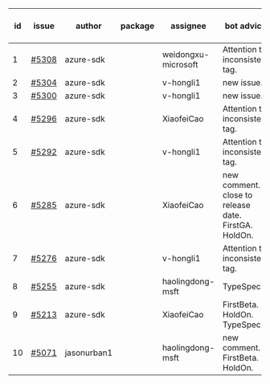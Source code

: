 | id | issue | author | package | assignee | bot advice | created date of issue | target release date | date from target |
| ------ | ------ | ------ | ------ | ------ | ------ | ------ | ------ | :-----: |
| 1 | [#5308](https://github.com/Azure/sdk-release-request/issues/5308) | azure-sdk |  | weidongxu-microsoft | Attention to inconsistent tag. | 06-27 | 07-26 |  |
| 2 | [#5304](https://github.com/Azure/sdk-release-request/issues/5304) | azure-sdk |  | v-hongli1 | new issue. | 06-27 | 07-25 |  |
| 3 | [#5300](https://github.com/Azure/sdk-release-request/issues/5300) | azure-sdk |  | v-hongli1 | new issue. | 06-26 | 07-26 |  |
| 4 | [#5296](https://github.com/Azure/sdk-release-request/issues/5296) | azure-sdk |  | XiaofeiCao | Attention to inconsistent tag. | 06-25 | 07-26 |  |
| 5 | [#5292](https://github.com/Azure/sdk-release-request/issues/5292) | azure-sdk |  | v-hongli1 | Attention to inconsistent tag. | 06-25 | 07-25 |  |
| 6 | [#5285](https://github.com/Azure/sdk-release-request/issues/5285) | azure-sdk |  | XiaofeiCao | new comment. close to release date. FirstGA. HoldOn. | 06-21 | 06-28 | 0 |
| 7 | [#5276](https://github.com/Azure/sdk-release-request/issues/5276) | azure-sdk |  | v-hongli1 | Attention to inconsistent tag. | 06-14 | 07-26 |  |
| 8 | [#5255](https://github.com/Azure/sdk-release-request/issues/5255) | azure-sdk |  | haolingdong-msft | TypeSpec. | 06-05 | 06-21 |  |
| 9 | [#5213](https://github.com/Azure/sdk-release-request/issues/5213) | azure-sdk |  | XiaofeiCao | FirstBeta. HoldOn. TypeSpec. | 05-21 | 06-21 |  |
| 10 | [#5071](https://github.com/Azure/sdk-release-request/issues/5071) | jasonurban1 |  | haolingdong-msft | new comment. FirstBeta. HoldOn. | 03-22 | 05-24 |  |
